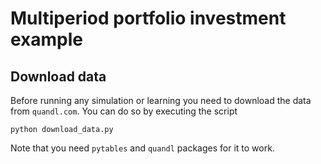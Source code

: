 # Multiperiod portfolio investment example


## Download data

Before running any simulation or learning you need to download the data from `quandl.com`. You can do so by executing the script

```
python download_data.py
```

Note that you need `pytables` and `quandl` packages for it to work.






